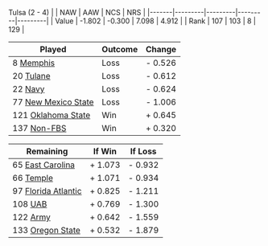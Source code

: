Tulsa (2 - 4)
|       |   NAW   |   AAW   |   NCS   |   NRS   |
|-------|---------|---------|---------|---------|
| Value |  -1.802 |  -0.300 |   7.098 |   4.912 |
| Rank  |     107 |     103 |       8 |     129 |

| Played                    | Outcome    |  Change  |
|---------------------------|------------|----------|
|   8 [Memphis               ](Memphis.md)| Loss       | -  0.526 |
|  20 [Tulane                ](Tulane.md)| Loss       | -  0.612 |
|  22 [Navy                  ](Navy.md)| Loss       | -  0.624 |
|  77 [New Mexico State      ](NewMexicoState.md)| Loss       | -  1.006 |
| 121 [Oklahoma State        ](OklahomaState.md)| Win        | +  0.645 |
| 137 [Non-FBS               ](NonFBS.md)| Win        | +  0.320 |

| Remaining                 |  If Win  |  If Loss |
|---------------------------|----------|----------|
|  65 [East Carolina         ](EastCarolina.md)| +  1.073 | -  0.932 |
|  66 [Temple                ](Temple.md)| +  1.071 | -  0.934 |
|  97 [Florida Atlantic      ](FloridaAtlantic.md)| +  0.825 | -  1.211 |
| 108 [UAB                   ](UAB.md)| +  0.769 | -  1.300 |
| 122 [Army                  ](Army.md)| +  0.642 | -  1.559 |
| 133 [Oregon State          ](OregonState.md)| +  0.532 | -  1.879 |

